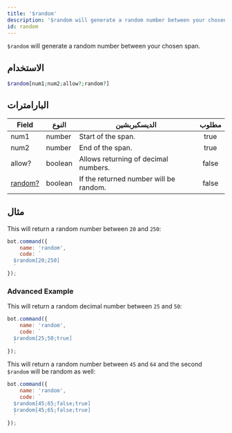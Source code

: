 ```yaml
---
title: '$random'
description: '$random will generate a random number between your chosen span.'
id: random
---
```


`$random` will generate a random number between your chosen span.

## الاستخدام

```php
$random[num1;num2;allow?;random?]
```

## البارامترات

| Field                        | النوع   | الديسكبربشين                           | مطلوب |
| ---------------------------- | ------- | -------------------------------------- |:-----:|
| num1                         | number  | Start of the span.                     | true  |
| num2                         | number  | End of the span.                       | true  |
| allow?                       | boolean | Allows returning of decimal numbers.   | false |
| [random?](#advanced-Example) | boolean | If the returned number will be random. | false |

## مثال

This will return a random number between `20` and `250`:

```javascript
bot.command({
    name: 'random',
    code: `
  $random[20;250]
  `
});
```

### Advanced Example

This will return a random decimal number between `25` and `50`:

```javascript
bot.command({
    name: 'random',
    code: `
  $random[25;50;true]  
  `
});
```

This will return a random number between `45` and `64` and the second `$random` will be random as well:

```javascript
bot.command({
    name: 'random',
    code: `
  $random[45;65;false;true]
  $random[45;65;false;true]
  `
});
```
